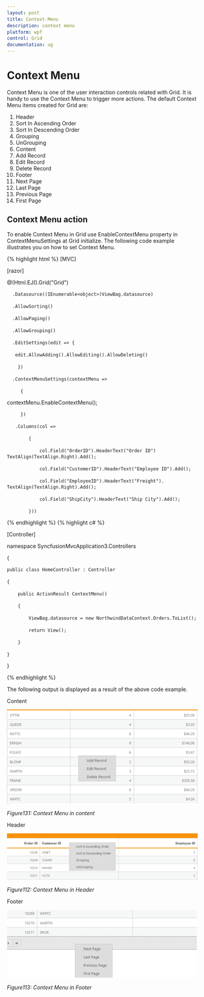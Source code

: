 ```yaml
---
layout: post
title: Context-Menu
description: context menu
platform: wpf
control: Grid
documentation: ug
---
```


# Context Menu

Context Menu is one of the user interaction controls related with Grid. It is handy to use the Context Menu to trigger more actions. The default Context Menu items created for Grid are:

1. Header
1. Sort In Ascending Order
2. Sort In Descending Order
3. Grouping
4. UnGrouping
2. Content
1. Add Record
2. Edit Record
3. Delete Record                  
3. Footer 
1. Next Page     
2. Last Page
3. Previous Page
4. First Page

## Context Menu action


To enable Context Menu in Grid use EnableContextMenu property in ContextMenuSettings at Grid initialize. The following code example illustrates you on how to set Context Menu.


{% highlight html %}
[MVC]



[razor]

  @(Html.EJ().Grid<object>("Grid")

      .Datasource((IEnumerable<object>)ViewBag.datasource)

      .AllowSorting()

      .AllowPaging()

      .AllowGrouping()

      .EditSettings(edit => {

       edit.AllowAdding().AllowEditing().AllowDeleting()

        })

      .ContextMenuSettings(contextMenu =>

         {

contextMenu.EnableContextMenu();    

         })

       .Columns(col =>

        	{

            	col.Field("OrderID").HeaderText("Order ID") TextAlign(TextAlign.Right).Add();

            	col.Field("CustomerID").HeaderText("Employee ID").Add();

            	col.Field("EmployeeID").HeaderText("Freight"). TextAlign(TextAlign.Right).Add();

            	col.Field("ShipCity").HeaderText("Ship City").Add();

        	}))



{% endhighlight  %}
{% highlight c# %}



[Controller]



namespace SyncfusionMvcApplication3.Controllers

{

    public class HomeController : Controller

    {

        public ActionResult ContextMenu()

        {

            ViewBag.datasource = new NorthwindDataContext.Orders.ToList();

            return View();

        }         

    }	

}


{% endhighlight  %}


The following output is displayed as a result of the above code example.

Content

![C:/Users/ApoorvahR/Desktop/1.png](Context-Menu_images/Context-Menu_img1.png)



_Figure131: Context Menu in content_

Header

![C:/Users/ApoorvahR/Desktop/2.png](Context-Menu_images/Context-Menu_img2.png)



_Figure112: Context Menu in Header_

Footer

![](Context-Menu_images/Context-Menu_img3.png)



_Figure113: Context Menu in Footer_

